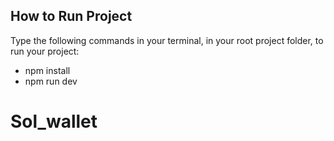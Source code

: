 ## How to Run Project

Type the following commands in your terminal, in your root project folder, to run your project:
- npm install
- npm run dev

# Sol_wallet
